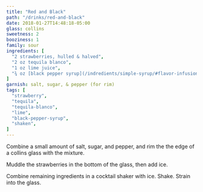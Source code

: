 ```yaml
---
title: "Red and Black"
path: "/drinks/red-and-black"
date: 2018-01-27T14:48:18-05:00
glass: collins
sweetness: 2
booziness: 1
family: sour
ingredients: [
  "2 strawberries, hulled & halved",
  "2 oz tequila blanco",
  "1 oz lime juice",
  "¾ oz [black pepper syrup](/indredients/simple-syrup/#flavor-infusion)",
]
garnish: salt, sugar, & pepper (for rim)
tags: [
  "strawberry",
  "tequila",
  "tequila-blanco",
  "lime",
  "black-pepper-syrup",
  "shaken",
]
---
```

Combine a small amount of salt, sugar, and pepper, and rim the the edge of a collins glass with the mixture.

Muddle the strawberries in the bottom of the glass, then add ice.

Combine remaining ingredients in a cocktail shaker with ice. Shake. Strain into the glass.
